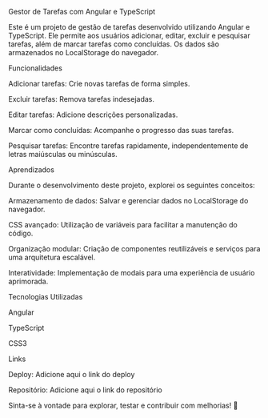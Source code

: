 Gestor de Tarefas com Angular e TypeScript

Este é um projeto de gestão de tarefas desenvolvido utilizando Angular e TypeScript. Ele permite aos usuários adicionar, editar, excluir e pesquisar tarefas, além de marcar tarefas como concluídas. Os dados são armazenados no LocalStorage do navegador.

Funcionalidades

Adicionar tarefas: Crie novas tarefas de forma simples.

Excluir tarefas: Remova tarefas indesejadas.

Editar tarefas: Adicione descrições personalizadas.

Marcar como concluídas: Acompanhe o progresso das suas tarefas.

Pesquisar tarefas: Encontre tarefas rapidamente, independentemente de letras maiúsculas ou minúsculas.

Aprendizados

Durante o desenvolvimento deste projeto, explorei os seguintes conceitos:

Armazenamento de dados: Salvar e gerenciar dados no LocalStorage do navegador.

CSS avançado: Utilização de variáveis para facilitar a manutenção do código.

Organização modular: Criação de componentes reutilizáveis e serviços para uma arquitetura escalável.

Interatividade: Implementação de modais para uma experiência de usuário aprimorada.

Tecnologias Utilizadas

Angular

TypeScript

CSS3

Links

Deploy: Adicione aqui o link do deploy

Repositório: Adicione aqui o link do repositório

Sinta-se à vontade para explorar, testar e contribuir com melhorias! 🚀

